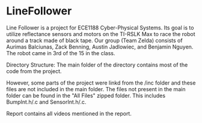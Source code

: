 # LineFollower

Line Follower is a project for ECE1188 Cyber-Physical Systems. Its goal is to utilize reflectance sensors and motors on the TI-RSLK Max to race the robot around a track made of black tape. Our group (Team Zelda) consists of Aurimas Balciunas, Zack Benning, Austin Jadlowiec, and Benjamin Nguyen. The robot came in 3rd of the 15 in the class.

Directory Structure: 
The main folder of the directory contains most of the code from the project. 

However, some parts of the project were linkd from the /inc folder and these files are not included in the main folder. The files not present in the main folder can be found in the "All Files" zipped folder. This includes BumpInt.h/.c and SensorInt.h/.c.

Report contains all videos mentioned in the report.

